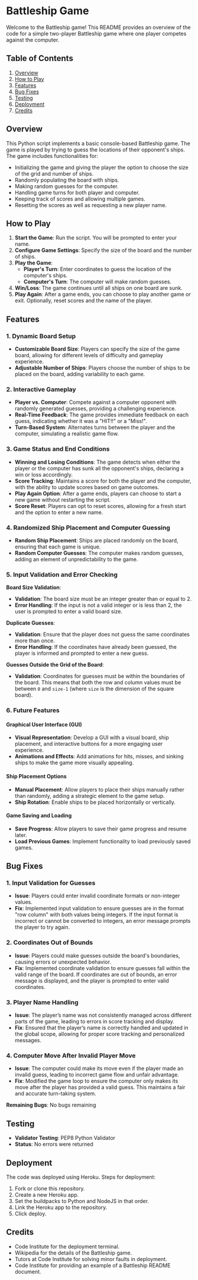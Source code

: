 # Battleship Game

Welcome to the Battleship game! This README provides an overview of the code for a simple two-player Battleship game where one player competes against the computer.

## Table of Contents

1. [Overview](#overview)
2. [How to Play](#how-to-play)
3. [Features](#features)
4. [Bug Fixes](#bug-fixes)
5. [Testing](#testing)
6. [Deployment](#deployment)
7. [Credits](#credits)

## Overview

This Python script implements a basic console-based Battleship game. The game is played by trying to guess the locations of their opponent's ships. The game includes functionalities for:

- Initializing the game and giving the player the option to choose the size of the grid and number of ships.
- Randomly populating the board with ships.
- Making random guesses for the computer.
- Handling game turns for both player and computer.
- Keeping track of scores and allowing multiple games.
- Resetting the scores as well as requesting a new player name.

## How to Play

1. **Start the Game**: Run the script. You will be prompted to enter your name.
2. **Configure Game Settings**: Specify the size of the board and the number of ships.
3. **Play the Game**:
   - **Player's Turn**: Enter coordinates to guess the location of the computer's ships.
   - **Computer's Turn**: The computer will make random guesses.
4. **Win/Loss**: The game continues until all ships on one board are sunk.
5. **Play Again**: After a game ends, you can choose to play another game or exit. Optionally, reset scores and the name of the player.

## Features

### 1. **Dynamic Board Setup**

- **Customizable Board Size**: Players can specify the size of the game board, allowing for different levels of difficulty and gameplay experience.
- **Adjustable Number of Ships**: Players choose the number of ships to be placed on the board, adding variability to each game.

### 2. **Interactive Gameplay**

- **Player vs. Computer**: Compete against a computer opponent with randomly generated guesses, providing a challenging experience.
- **Real-Time Feedback**: The game provides immediate feedback on each guess, indicating whether it was a "HIT!!" or a "Miss!".
- **Turn-Based System**: Alternates turns between the player and the computer, simulating a realistic game flow.

### 3. **Game Status and End Conditions**

- **Winning and Losing Conditions**: The game detects when either the player or the computer has sunk all the opponent's ships, declaring a win or loss accordingly.
- **Score Tracking**: Maintains a score for both the player and the computer, with the ability to update scores based on game outcomes.
- **Play Again Option**: After a game ends, players can choose to start a new game without restarting the script.
- **Score Reset**: Players can opt to reset scores, allowing for a fresh start and the option to enter a new name.

### 4. **Randomized Ship Placement and Computer Guessing**

- **Random Ship Placement**: Ships are placed randomly on the board, ensuring that each game is unique.
- **Random Computer Guesses**: The computer makes random guesses, adding an element of unpredictability to the game.

### 5. **Input Validation and Error Checking**

**Board Size Validation**:
- **Validation**: The board size must be an integer greater than or equal to 2.
- **Error Handling**: If the input is not a valid integer or is less than 2, the user is prompted to enter a valid board size.

**Duplicate Guesses**:
- **Validation**: Ensure that the player does not guess the same coordinates more than once.
- **Error Handling**: If the coordinates have already been guessed, the player is informed and prompted to enter a new guess.

**Guesses Outside the Grid of the Board**:
- **Validation**: Coordinates for guesses must be within the boundaries of the board. This means that both the row and column values must be between `0` and `size-1` (where `size` is the dimension of the square board).

### 6. **Future Features**

#### **Graphical User Interface (GUI)**

- **Visual Representation**: Develop a GUI with a visual board, ship placement, and interactive buttons for a more engaging user experience.
- **Animations and Effects**: Add animations for hits, misses, and sinking ships to make the game more visually appealing.

#### **Ship Placement Options**

- **Manual Placement**: Allow players to place their ships manually rather than randomly, adding a strategic element to the game setup.
- **Ship Rotation**: Enable ships to be placed horizontally or vertically.

#### **Game Saving and Loading**

- **Save Progress**: Allow players to save their game progress and resume later.
- **Load Previous Games**: Implement functionality to load previously saved games.

## Bug Fixes

### 1. **Input Validation for Guesses**

- **Issue**: Players could enter invalid coordinate formats or non-integer values.
- **Fix**: Implemented input validation to ensure guesses are in the format "row column" with both values being integers. If the input format is incorrect or cannot be converted to integers, an error message prompts the player to try again.

### 2. **Coordinates Out of Bounds**

- **Issue**: Players could make guesses outside the board's boundaries, causing errors or unexpected behavior.
- **Fix**: Implemented coordinate validation to ensure guesses fall within the valid range of the board. If coordinates are out of bounds, an error message is displayed, and the player is prompted to enter valid coordinates.

### 3. **Player Name Handling**

- **Issue**: The player’s name was not consistently managed across different parts of the game, leading to errors in score tracking and display.
- **Fix**: Ensured that the player’s name is correctly handled and updated in the global scope, allowing for proper score tracking and personalized messages.

### 4. **Computer Move After Invalid Player Move**

- **Issue**: The computer could make its move even if the player made an invalid guess, leading to incorrect game flow and unfair advantage.
- **Fix**: Modified the game loop to ensure the computer only makes its move after the player has provided a valid guess. This maintains a fair and accurate turn-taking system.

**Remaining Bugs**: No bugs remaining

## Testing

- **Validator Testing**: PEP8 Python Validator
- **Status**: No errors were returned

## Deployment

The code was deployed using Heroku. Steps for deployment:

1. Fork or clone this repository.
2. Create a new Heroku app.
3. Set the buildpacks to Python and NodeJS in that order.
4. Link the Heroku app to the repository.
5. Click deploy.

## Credits

- Code Institute for the deployment terminal.
- Wikipedia for the details of the Battleship game.
- Tutors at Code Institute for solving minor faults in deployment.
- Code Institute for providing an example of a Battleship README document.
